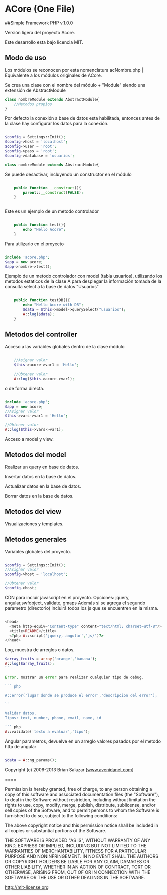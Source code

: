 ACore (One File)
====
##Simple Framework PHP v.1.0.0

Versión ligera del proyecto Acore.

Este desarrollo esta bajo licencia MIT.

## Modo de uso

Los módulos se reconocen por esta nomenclatura acNombre.php | Equivalente a los módulos originales de ACore.

Se crea una clase con el nombre del módulo + "Module" siendo una extensión de AbstractModule

``` php
class nombreModule extends AbstractModule{
	//Metodos propios
}
```

Por defecto la conexión a base de datos esta habilitada, entonces antes de la clase hay configurar los datos para la conexión.

``` php

$config = Settings::Init();
$config->host = 'localhost';
$config->user = 'root';
$config->pass = 'root';
$config->database = 'usuarios';

class nombreModule extends AbstractModule{

``` 

Se puede desactivar, incluyendo un constructor en el módulo

``` php

	public function __construct(){
		parent::__construct(FALSE);
	}
	
```

Este es un ejemplo de un metodo controlador

``` php

	public function test(){
		echo "Hello Acore";
	}

```

Para utilizarlo en el proyecto

``` php

include 'acore.php';
$app = new acore;
$app->nombre->test();

```

Ejemplo de un metodo controlador con model (tabla usuarios), utilizando los metodos estaticos de la clase A para desplegar la información tomada de la consulta select a la base de datos "Usuarios"

``` php

	public function testDB(){
		echo "Hello Acore with DB";
		$data = $this->model->querySelect("usuarios");
		A::log($data);
	}

```
## Metodos del controller

Acceso a las variables globales dentro de la clase módulo

``` php
	
	//Asignar valor
	$this->acore->var1 = 'Hello';
	
	//Obtener valor
	A::log($this->acore->var1);

```
o de forma directa.
``` php

include 'acore.php';
$app = new acore;
//Asignar valor
$this->vars->var1 = 'Hello';

//Obtener valor
A::log($this->vars->var1);

```
Acceso a model y view.

## Metodos del model

Realizar un query en base de datos.

Insertar datos en la base de datos.

Actualizar datos en la base de datos.

Borrar datos en la base de datos.

## Metodos del view

Visualizaciones y templates.

## Metodos generales

Variables globales del proyecto.

``` php

$config = Settings::Init();
//Asignar valor
$config->host = 'localhost';

//Obtener valor
$config->host;

```

CDN para incluir javascript en el proyecto.
Opciones: jquery, angular,swfobject, validate, gmaps
Además si se agrega el segundo parametro (directorio) incluirá todos los js que se encuentren en la misma.

``` php

<head>
  <meta http-equiv="Content-type" content="text/html; charset=utf-8"/>
  <title>README</title>
  <?php A::script('jquery, angular','js/')?>
</head>

```
Log, muestra de arreglos o datos.

``` php
$array_fruits = array('orange','banana');
A::log($array_fruits);
``

Error, mostrar un error para realizar cualquier tipo de debug.

``` php

A::error('lugar donde se produce el error','descripcion del error');

``

Validar datos.
Tipos: text, number, phone, email, name, id

``` php
A::validate('texto a evaluar','tipo');
```

Angular parametros, devuelve en un arreglo valores pasados por el metodo http de angular
``` php

$data = A::ng_params();

```


Copyright (c) 2006-2013 Brian Salazar [www.avenidanet.com]

====

Permission is hereby granted, free of charge, to any
person obtaining a copy of this software and associated
documentation files (the "Software"), to deal in the
Software without restriction, including without limitation
the rights to use, copy, modify, merge, publish,
distribute, sublicense, and/or sell copies of the
Software, and to permit persons to whom the Software is
furnished to do so, subject to the following conditions:

The above copyright notice and this permission notice
shall be included in all copies or substantial portions of
the Software.

THE SOFTWARE IS PROVIDED "AS IS", WITHOUT WARRANTY OF ANY
KIND, EXPRESS OR IMPLIED, INCLUDING BUT NOT LIMITED TO THE
WARRANTIES OF MERCHANTABILITY, FITNESS FOR A PARTICULAR
PURPOSE AND NONINFRINGEMENT. IN NO EVENT SHALL THE AUTHORS
OR COPYRIGHT HOLDERS BE LIABLE FOR ANY CLAIM, DAMAGES OR
OTHER LIABILITY, WHETHER IN AN ACTION OF CONTRACT, TORT OR
OTHERWISE, ARISING FROM, OUT OF OR IN CONNECTION WITH THE
SOFTWARE OR THE USE OR OTHER DEALINGS IN THE SOFTWARE.

http://mit-license.org